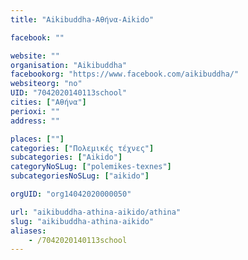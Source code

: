 ```yaml
---
title: "Aikibuddha-Αθήνα-Aikido"

facebook: ""

website: ""
organisation: "Aikibuddha"
facebookorg: "https://www.facebook.com/aikibuddha/"
websiteorg: "no"
UID: "7042020140113school"
cities: ["Αθήνα"]
perioxi: ""
address: ""

places: [""]
categories: ["Πολεμικές τέχνες"]
subcategories: ["Aikido"]
categoryNoSLug: ["polemikes-texnes"]
subcategoriesNoSLug: ["aikido"]

orgUID: "org14042020000050"

url: "aikibuddha-athina-aikido/athina"
slug: "aikibuddha-athina-aikido"
aliases:
    - /7042020140113school
---
```





